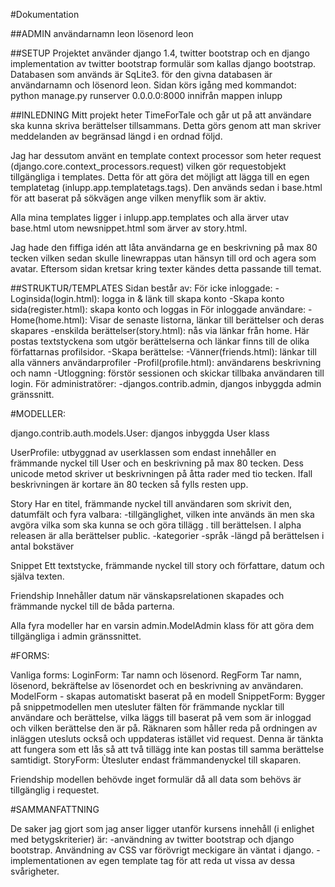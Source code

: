 #Dokumentation

##ADMIN
användarnamn leon
lösenord leon 

##SETUP
Projektet använder django 1.4, twitter bootstrap och en django implementation av twitter bootstrap formulär som kallas django bootstrap.
Databasen som används är SqLite3. för den givna databasen är användarnamn och lösenord leon.
Sidan körs igång med kommandot:
python manage.py runserver 0.0.0.0:8000
innifrån mappen inlupp 

##INLEDNING
Mitt projekt heter TimeForTale och går ut på att användare ska kunna skriva berättelser tillsammans.
Detta görs genom att man skriver meddelanden av begränsad längd i en ordnad följd.

Jag har dessutom använt en template context processor som heter request (django.core.context_processors.request) vilken gör requestobjekt tillgängliga i templates. Detta för att göra det möjligt att lägga till en egen templatetag (inlupp.app.templatetags.tags). Den används sedan i base.html för att baserat på sökvägen ange vilken menyflik som är aktiv.

Alla mina templates ligger i inlupp.app.templates och alla ärver utav base.html utom newsnippet.html som ärver av story.html.

Jag hade den fiffiga idén att låta användarna ge en beskrivning på max 80 tecken vilken sedan skulle linewrappas utan hänsyn till ord och agera som avatar. Eftersom sidan kretsar kring texter kändes detta passande till temat. 

##STRUKTUR/TEMPLATES
Sidan består av:
    För icke inloggade:
        -Loginsida(login.html): 
            logga in & länk till skapa konto
        -Skapa konto sida(register.html): 
            skapa konto och loggas in
    För inloggade användare:
        -Home(home.html): 
            Visar de senaste listorna, länkar till berättelser och deras skapares 
        -enskilda berättelser(story.html):
            nås via länkar från home. Här postas textstyckena som utgör berättelserna och länkar finns till de olika författarnas profilsidor.
        -Skapa berättelse:
        -Vänner(friends.html):
            länkar till alla vänners användarprofiler
        -Profil(profile.html):
            användarens beskrivning och namn
        -Utloggning:
            förstör sessionen och skickar tillbaka användaren till login.
    För administratörer:
        -djangos.contrib.admin, djangos inbyggda admin gränssnitt.


#MODELLER:

django.contrib.auth.models.User:
    djangos inbyggda User klass

UserProfile:
    utbyggnad av userklassen som endast innehåller en främmande nyckel till User och en beskrivning på max 80 tecken.
    Dess unicode metod skriver ut beskrivningen på åtta rader med tio tecken. Ifall beskrivningen är kortare än 80 tecken så fylls resten upp.

Story
    Har en titel, främmande nyckel till användaren som skrivit den, datumfält och fyra valbara: 
        -tillgänglighet, vilken inte används än men ska avgöra vilka som ska kunna se och göra tillägg . till berättelsen. I alpha releasen är alla berättelser public. 
        -kategorier
        -språk
        -längd på berättelsen i antal bokstäver

Snippet
    Ett textstycke, främmande nyckel till story och författare, datum och själva texten.

Friendship
    Innehåller datum när vänskapsrelationen skapades och främmande nyckel till de båda parterna.

Alla fyra modeller har en varsin admin.ModelAdmin klass för att göra dem tillgängliga i admin gränssnittet.


#FORMS:

Vanliga forms:
    LoginForm:
        Tar namn och lösenord.
    RegForm
        Tar namn, lösenord, bekräftelse av lösenordet och en beskrivning av användaren.
ModelForm - skapas automatiskt baserat på en modell
    SnippetForm:
        Bygger på snippetmodellen men utesluter fälten för främmande nycklar till användare och berättelse, vilka läggs till baserat på vem som är inloggad och vilken berättelse den är på. Räknaren som håller reda på ordningen av inläggen utesluts också och uppdateras istället vid request. Denna är tänkta att fungera som ett lås så att två tillägg inte kan postas till samma berättelse samtidigt.
    StoryForm:
        Ùtesluter endast främmandenyckel till skaparen.

Friendship modellen behövde inget formulär då all data som behövs är tillgänglig i requestet.

#SAMMANFATTNING

De saker jag gjort som jag anser ligger utanför kursens innehåll (i enlighet med betygskriterier) är:
    -användning av twitter bootstrap och django bootstrap. Användning av CSS var förövrigt meckigare än väntat i django.
    -implementationen av egen template tag för att reda ut vissa av dessa svårigheter.
